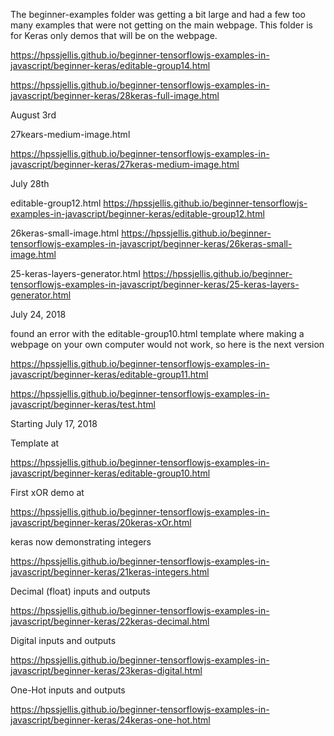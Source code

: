 The beginner-examples folder was getting a bit large and had a few too many examples that were not getting on the main webpage.
This folder is for Keras only demos that will be on the webpage.



https://hpssjellis.github.io/beginner-tensorflowjs-examples-in-javascript/beginner-keras/editable-group14.html


https://hpssjellis.github.io/beginner-tensorflowjs-examples-in-javascript/beginner-keras/28keras-full-image.html


August 3rd

27kears-medium-image.html

https://hpssjellis.github.io/beginner-tensorflowjs-examples-in-javascript/beginner-keras/27keras-medium-image.html



July 28th


editable-group12.html
https://hpssjellis.github.io/beginner-tensorflowjs-examples-in-javascript/beginner-keras/editable-group12.html



26keras-small-image.html
https://hpssjellis.github.io/beginner-tensorflowjs-examples-in-javascript/beginner-keras/26keras-small-image.html


25-keras-layers-generator.html
https://hpssjellis.github.io/beginner-tensorflowjs-examples-in-javascript/beginner-keras/25-keras-layers-generator.html



July 24, 2018

found an error with the editable-group10.html template where making a webpage on your own computer would not work, so here is the next version

https://hpssjellis.github.io/beginner-tensorflowjs-examples-in-javascript/beginner-keras/editable-group11.html


https://hpssjellis.github.io/beginner-tensorflowjs-examples-in-javascript/beginner-keras/test.html



Starting July 17, 2018

Template at

https://hpssjellis.github.io/beginner-tensorflowjs-examples-in-javascript/beginner-keras/editable-group10.html




First xOR demo at  


https://hpssjellis.github.io/beginner-tensorflowjs-examples-in-javascript/beginner-keras/20keras-xOr.html




keras now demonstrating integers  


https://hpssjellis.github.io/beginner-tensorflowjs-examples-in-javascript/beginner-keras/21keras-integers.html



Decimal (float) inputs and outputs  

https://hpssjellis.github.io/beginner-tensorflowjs-examples-in-javascript/beginner-keras/22keras-decimal.html


Digital inputs and outputs  

https://hpssjellis.github.io/beginner-tensorflowjs-examples-in-javascript/beginner-keras/23keras-digital.html


One-Hot inputs and outputs  

https://hpssjellis.github.io/beginner-tensorflowjs-examples-in-javascript/beginner-keras/24keras-one-hot.html



